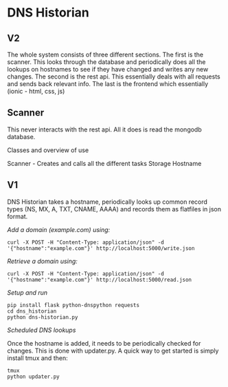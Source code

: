 # DNS Historian


## V2

The whole system consists of three different sections.
The first is the scanner. This looks through the database and periodically does all the lookups on hostnames to see if they have changed and writes any new changes.
The second is the rest api. This essentially deals with all requests and sends back relevant info.
The last is the frontend which essentially (ionic - html, css, js)

## Scanner

This never interacts with the rest api. All it does is read the mongodb database.

Classes and overview of use

Scanner - Creates and calls all the different tasks
Storage
Hostname






## V1

DNS Historian takes a hostname, periodically looks up common record types (NS, MX, A, TXT, CNAME, AAAA) and records them as flatfiles in json format.

*Add a domain (example.com) using:*

	curl -X POST -H "Content-Type: application/json" -d '{"hostname":"example.com"}' http://localhost:5000/write.json

*Retrieve a domain using:*

	curl -X POST -H "Content-Type: application/json" -d '{"hostname":"example.com"}' http://localhost:5000/read.json

*Setup and run*

	pip install flask python-dnspython requests
	cd dns_historian
	python dns-historian.py

*Scheduled DNS lookups*

Once the hostname is added, it needs to be periodically checked for changes.  This is done with updater.py. A quick way to get started is simply install tmux and then:

	tmux
	python updater.py

